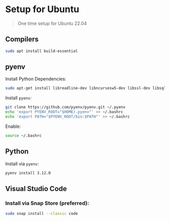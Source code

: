 # Setup for Ubuntu

> One time setup for Ubuntu 22.04

## Compilers

```bash
sudo apt install build-essential
```

## pyenv

Install Python Dependencies:

```bash
sudo apt-get install libreadline-dev libncursesw5-dev libssl-dev libsqlite3-dev tk-dev libgdbm-dev libc6-dev libbz2-dev libffi-dev liblzma-dev
```

Install `pyenv`:

```bash
git clone https://github.com/pyenv/pyenv.git ~/.pyenv
echo 'export PYENV_ROOT="$HOME/.pyenv"' >> ~/.bashrc
echo 'export PATH="$PYENV_ROOT/bin:$PATH"' >> ~/.bashrc
```

Enable:

```bash
source ~/.bashrc
```

## Python

Install via `pyenv`:

```bash
pyenv install 3.12.0
```

## Visual Studio Code

### Install via Snap Store (preferred):

```bash
sudo snap install --classic code
```
